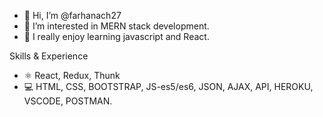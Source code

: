- 👋 Hi, I’m @farhanach27
- 👀 I’m interested in MERN stack development.
- 🌱 I really enjoy learning javascript and React.

Skills & Experience
- ⚛ React, Redux, Thunk 
- 💻 HTML, CSS, BOOTSTRAP, JS-es5/es6, JSON, AJAX, API, HEROKU, VSCODE, POSTMAN.

<!---
farhanach27/farhanach27 is a ✨ special ✨ repository because its `README.md` (this file) appears on your GitHub profile.
You can click the Preview link to take a look at your changes.
--->

